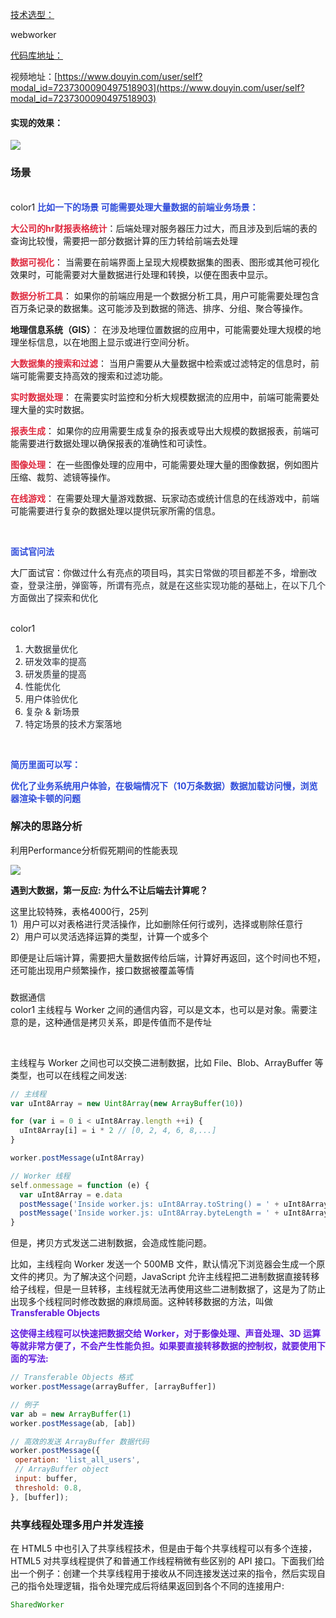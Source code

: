 [技术选型：](https://vxetable.cn/#/table/module/radio)

webworker

[代码库地址：](https://gitee.com/sohucw/performance-optimization-webworker)

视频地址：[https://www.douyin.com/user/self?modal_id=7237300090497518903](https://www.douyin.com/user/self?modal_id=7237300090497518903)



#### 实现的效果：
![](https://cdn.nlark.com/yuque/0/2024/gif/207857/1729757258325-def8d8c9-19b8-41c5-a9aa-0f1acd694c45.gif)



### 场景
<br/>color1
**<font style="color:#2F4BDA;">比如一下的场景 可能需要处理大量数据的前端业务场景：</font>**

**<font style="color:#DF2A3F;">大公司的hr财报表格统计</font>**：后端处理对服务器压力过大，而且涉及到后端的表的查询比较慢，需要把一部分数据计算的压力转给前端去处理

**<font style="color:#DF2A3F;">数据可视化</font>**： 当需要在前端界面上呈现大规模数据集的图表、图形或其他可视化效果时，可能需要对大量数据进行处理和转换，以便在图表中显示。

**<font style="color:#DF2A3F;">数据分析工具</font>**： 如果你的前端应用是一个数据分析工具，用户可能需要处理包含百万条记录的数据集。这可能涉及到数据的筛选、排序、分组、聚合等操作。

**地理信息系统（GIS）**： 在涉及地理位置数据的应用中，可能需要处理大规模的地理坐标信息，以在地图上显示或进行空间分析。

**<font style="color:#DF2A3F;">大数据集的搜索和过滤</font>**： 当用户需要从大量数据中检索或过滤特定的信息时，前端可能需要支持高效的搜索和过滤功能。

**<font style="color:#DF2A3F;">实时数据处理</font>**： 在需要实时监控和分析大规模数据流的应用中，前端可能需要处理大量的实时数据。

**<font style="color:#DF2A3F;">报表生成</font>**： 如果你的应用需要生成复杂的报表或导出大规模的数据报表，前端可能需要进行数据处理以确保报表的准确性和可读性。

**<font style="color:#DF2A3F;">图像处理</font>**： 在一些图像处理的应用中，可能需要处理大量的图像数据，例如图片压缩、裁剪、滤镜等操作。

**<font style="color:#DF2A3F;">在线游戏</font>**： 在需要处理大量游戏数据、玩家动态或统计信息的在线游戏中，前端可能需要进行复杂的数据处理以提供玩家所需的信息。

<br/>

**<font style="color:#2F4BDA;"></font>**

**<font style="color:#2F4BDA;">面试官问法</font>**

大厂面试官：你做过什么有亮点的项目吗，<font style="color:rgb(37, 41, 51);">其实日常做的项目都差不多，增删改查，登录注册，弹窗等，所谓有亮点，就是在这些实现功能的基础上，在以下几个方面做出了探索和优化</font>

<br/>color1
1. <font style="color:rgb(37, 41, 51);">大数据量优化</font>
2. <font style="color:rgb(37, 41, 51);">研发效率的提高</font>
3. <font style="color:rgb(37, 41, 51);">研发质量的提高</font>
4. <font style="color:rgb(37, 41, 51);">性能优化</font>
5. <font style="color:rgb(37, 41, 51);">用户体验优化</font>
6. <font style="color:rgb(37, 41, 51);">复杂 & 新场景</font>
7. <font style="color:rgb(37, 41, 51);">特定场景的技术方案落地</font>

<br/>



**<font style="color:#2F4BDA;">简历里面可以写：</font>**

**<font style="color:#2F4BDA;">优化了业务系统用户体验，在极端情况下（10万条数据）数据加载访问慢，浏览器渲染卡顿的问题</font>**

**<font style="color:#2F4BDA;"></font>**

### 解决的思路分析
利用Performance分析假死期间的性能表现

![](https://cdn.nlark.com/yuque/0/2024/png/207857/1729820163958-1fe87e8a-2cbe-4d03-853b-356ccb3dbf08.png)





**遇到大数据，第一反应: 为什么不让后端去计算呢？**

这里比较特殊，表格4000行，25列  
1）用户可以对表格进行灵活操作，比如删除任何行或列，选择或剔除任意行  
2）用户可以灵活选择运算的类型，计算一个或多个

即便是让后端计算，需要把大量数据传给后端，计算好再返回，这个时间也不短，还可能出现用户频繁操作，接口数据被覆盖等情

###   
数据通信
<br/>color1
主线程与 Worker 之间的通信内容，可以是文本，也可以是对象。需要注意的是，这种通信是拷贝关系，即是传值而不是传址

<br/>

 

主线程与 Worker 之间也可以交换二进制数据，比如 File、Blob、ArrayBuffer 等类型，也可以在线程之间发送:

```jsx
// 主线程
var uInt8Array = new Uint8Array(new ArrayBuffer(10))

for (var i = 0 i < uInt8Array.length ++i) {
  uInt8Array[i] = i * 2 // [0, 2, 4, 6, 8,...]
}

worker.postMessage(uInt8Array)

// Worker 线程
self.onmessage = function (e) {
  var uInt8Array = e.data
  postMessage('Inside worker.js: uInt8Array.toString() = ' + uInt8Array.toString())
  postMessage('Inside worker.js: uInt8Array.byteLength = ' + uInt8Array.byteLength)
}

```

但是，拷贝方式发送二进制数据，会造成性能问题。

比如，主线程向 Worker 发送一个 500MB 文件，默认情况下浏览器会生成一个原文件的拷贝。为了解决这个问题，JavaScript 允许主线程把二进制数据直接转移给子线程，但是一旦转移，主线程就无法再使用这些二进制数据了，这是为了防止出现多个线程同时修改数据的麻烦局面。这种转移数据的方法，叫做 **<font style="color:#601BDE;">Transferable Objects</font>**

**<font style="color:#601BDE;"></font>**

**<font style="color:#601BDE;">这使得主线程可以快速把数据交给 Worker，对于影像处理、声音处理、3D 运算等就非常方便了，不会产生性能负担。如果要直接转移数据的控制权，就要使用下面的写法:</font>**

```jsx
// Transferable Objects 格式
worker.postMessage(arrayBuffer, [arrayBuffer])

// 例子
var ab = new ArrayBuffer(1)
worker.postMessage(ab, [ab])

// 高效的发送 ArrayBuffer 数据代码
worker.postMessage({
 operation: 'list_all_users',
 // ArrayBuffer object
 input: buffer,
 threshold: 0.8,
}, [buffer]);
```



### 共享线程处理多用户并发连接
在 HTML5 中也引入了共享线程技术，但是由于每个共享线程可以有多个连接，HTML5 对共享线程提供了和普通工作线程稍微有些区别的 API 接口。下面我们给出一个例子：创建一个共享线程用于接收从不同连接发送过来的指令，然后实现自己的指令处理逻辑，指令处理完成后将结果返回到各个不同的连接用户:

```jsx
SharedWorker
```

